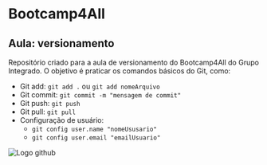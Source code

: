 # Bootcamp4All

## Aula: versionamento

Repositório criado para a aula de versionamento do Bootcamp4All do Grupo Integrado. 
O objetivo é praticar os comandos básicos do Git, como:

- Git add: `git add .` ou `git add nomeArquivo`
- Git commit: `git commit -m "mensagem de commit"`
- Git push: `git push`
- Git pull: `git pull`
- Configuração de usuário:
    - `git config user.name "nomeUsusario"`
    - `git config user.email "emailUsuario"`

![Logo github](https://logos-world.net/wp-content/uploads/2020/11/GitHub-Logo.png)